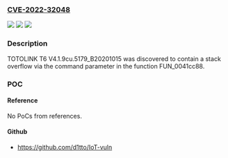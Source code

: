 ### [CVE-2022-32048](https://cve.mitre.org/cgi-bin/cvename.cgi?name=CVE-2022-32048)
![](https://img.shields.io/static/v1?label=Product&message=n%2Fa&color=blue)
![](https://img.shields.io/static/v1?label=Version&message=n%2Fa&color=blue)
![](https://img.shields.io/static/v1?label=Vulnerability&message=n%2Fa&color=brighgreen)

### Description

TOTOLINK T6 V4.1.9cu.5179_B20201015 was discovered to contain a stack overflow via the command parameter in the function FUN_0041cc88.

### POC

#### Reference
No PoCs from references.

#### Github
- https://github.com/d1tto/IoT-vuln

